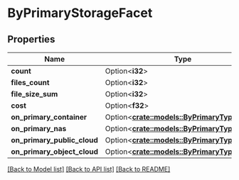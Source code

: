 # ByPrimaryStorageFacet

## Properties

Name | Type | Description | Notes
------------ | ------------- | ------------- | -------------
**count** | Option<**i32**> |  | [optional]
**files_count** | Option<**i32**> |  | [optional]
**file_size_sum** | Option<**i32**> |  | [optional]
**cost** | Option<**f32**> |  | [optional]
**on_primary_container** | Option<[**crate::models::ByPrimaryTypeFacet**](by_primary_type_facet.md)> |  | [optional]
**on_primary_nas** | Option<[**crate::models::ByPrimaryTypeFacet**](by_primary_type_facet.md)> |  | [optional]
**on_primary_public_cloud** | Option<[**crate::models::ByPrimaryTypeFacet**](by_primary_type_facet.md)> |  | [optional]
**on_primary_object_cloud** | Option<[**crate::models::ByPrimaryTypeFacet**](by_primary_type_facet.md)> |  | [optional]

[[Back to Model list]](../README.md#documentation-for-models) [[Back to API list]](../README.md#documentation-for-api-endpoints) [[Back to README]](../README.md)


